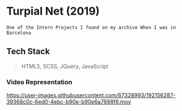 # Turpial Net (2019)
```
One of the Intern Projects I found on my archive When I was in Barcelona
```

## Tech Stack
> HTML5, SCSS, JQuery, JavaScript

### Video Representation
https://user-images.githubusercontent.com/67328993/192156287-39368c0c-6ed0-4ebc-b90e-b90e6a7698f6.mov
